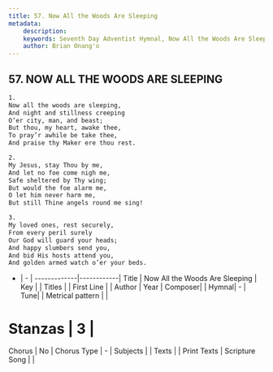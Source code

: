 ```yaml
---
title: 57. Now All the Woods Are Sleeping
metadata:
    description: 
    keywords: Seventh Day Adventist Hymnal, Now All the Woods Are Sleeping, , 
    author: Brian Onang'o
---
```



## 57. NOW ALL THE WOODS ARE SLEEPING

```txt
1.
Now all the woods are sleeping,
And night and stillness creeping
O’er city, man, and beast;
But thou, my heart, awake thee,
To pray’r awhile be take thee,
And praise thy Maker ere thou rest.

2.
My Jesus, stay Thou by me,
And let no foe come nigh me,
Safe sheltered by Thy wing;
But would the foe alarm me,
O let him never harm me,
But still Thine angels round me sing!

3.
My loved ones, rest securely,
From every peril surely
Our God will guard your heads;
And happy slumbers send you,
And bid His hosts attend you,
And golden armed watch o’er your beds.
```

- |   -  |
-------------|------------|
Title | Now All the Woods Are Sleeping |
Key |  |
Titles |  |
First Line |  |
Author | 
Year | 
Composer|  |
Hymnal|  - |
Tune|  |
Metrical pattern | |
# Stanzas | 3 |
Chorus | No |
Chorus Type | - |
Subjects |  |
Texts |  |
Print Texts | 
Scripture Song |  |
  
